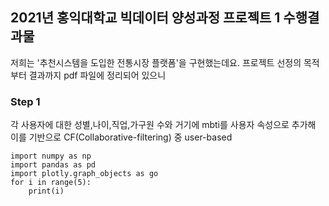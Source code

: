 ## 2021년 홍익대학교 빅데이터 양성과정 프로젝트 1 수행결과물

저희는 '추천시스템을 도입한 전통시장 플랫폼'을 구현했는데요. 프로젝트 선정의 목적부터 결과까지 pdf 파일에 정리되어 있으니


### Step 1

각 사용자에 대한 성별,나이,직업,가구원 수와 거기에 mbti를 사용자 속성으로 추가해 이를 기반으로 CF(Collaborative-filtering) 중 user-based 

    import numpy as np
    import pandas as pd
    import plotly.graph_objects as go
    for i in range(5):
        print(i)
